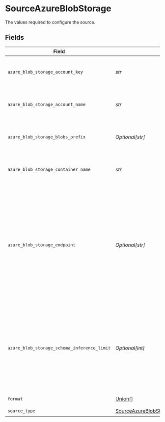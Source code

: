 # SourceAzureBlobStorage

The values required to configure the source.


## Fields

| Field                                                                                                                                                             | Type                                                                                                                                                              | Required                                                                                                                                                          | Description                                                                                                                                                       | Example                                                                                                                                                           |
| ----------------------------------------------------------------------------------------------------------------------------------------------------------------- | ----------------------------------------------------------------------------------------------------------------------------------------------------------------- | ----------------------------------------------------------------------------------------------------------------------------------------------------------------- | ----------------------------------------------------------------------------------------------------------------------------------------------------------------- | ----------------------------------------------------------------------------------------------------------------------------------------------------------------- |
| `azure_blob_storage_account_key`                                                                                                                                  | *str*                                                                                                                                                             | :heavy_check_mark:                                                                                                                                                | The Azure blob storage account key.                                                                                                                               | Z8ZkZpteggFx394vm+PJHnGTvdRncaYS+JhLKdj789YNmD+iyGTnG+PV+POiuYNhBg/ACS+LKjd%4FG3FHGN12Nd==                                                                        |
| `azure_blob_storage_account_name`                                                                                                                                 | *str*                                                                                                                                                             | :heavy_check_mark:                                                                                                                                                | The account's name of the Azure Blob Storage.                                                                                                                     | airbyte5storage                                                                                                                                                   |
| `azure_blob_storage_blobs_prefix`                                                                                                                                 | *Optional[str]*                                                                                                                                                   | :heavy_minus_sign:                                                                                                                                                | The Azure blob storage prefix to be applied                                                                                                                       | FolderA/FolderB/                                                                                                                                                  |
| `azure_blob_storage_container_name`                                                                                                                               | *str*                                                                                                                                                             | :heavy_check_mark:                                                                                                                                                | The name of the Azure blob storage container.                                                                                                                     | airbytetescontainername                                                                                                                                           |
| `azure_blob_storage_endpoint`                                                                                                                                     | *Optional[str]*                                                                                                                                                   | :heavy_minus_sign:                                                                                                                                                | This is Azure Blob Storage endpoint domain name. Leave default value (or leave it empty if run container from command line) to use Microsoft native from example. | blob.core.windows.net                                                                                                                                             |
| `azure_blob_storage_schema_inference_limit`                                                                                                                       | *Optional[int]*                                                                                                                                                   | :heavy_minus_sign:                                                                                                                                                | The Azure blob storage blobs to scan for inferring the schema, useful on large amounts of data with consistent structure                                          | 500                                                                                                                                                               |
| `format`                                                                                                                                                          | [Union[]](../../models/shared/sourceazureblobstorageinputformat.md)                                                                                               | :heavy_check_mark:                                                                                                                                                | Input data format                                                                                                                                                 |                                                                                                                                                                   |
| `source_type`                                                                                                                                                     | [SourceAzureBlobStorageAzureBlobStorage](../../models/shared/sourceazureblobstorageazureblobstorage.md)                                                           | :heavy_check_mark:                                                                                                                                                | N/A                                                                                                                                                               |                                                                                                                                                                   |